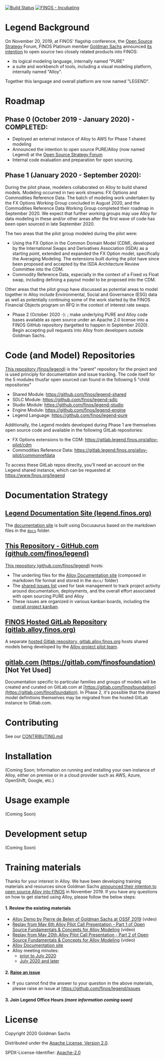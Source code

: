 [![Build Status](https://travis-ci.org/finos/alloy.svg?branch=master)](https://travis-ci.org/finos/alloy)
[![FINOS - Incubating](https://cdn.jsdelivr.net/gh/finos/contrib-toolbox@master/images/badge-forming.svg)](https://finosfoundation.atlassian.net/wiki/spaces/FINOS/pages/75530756/Project+Lifecycle)

# Legend Background
On November 20, 2019, at FINOS' flagship conference, the [Open Source Strategy](https://opensourcestrategyforum.org/) Forum, FINOS Platinum member [Goldman Sachs](https://developer.gs.com/docs/products/) announced [its intention](https://www.finos.org/press/goldman-announces-pure-alloy-contribution) to open source two closely related products into FINOS:
* its logical modeling language, internally named "PURE"
* a suite and workbench of tools, including a visual modeling platform, internally named "Alloy".

Together this language and overall platform are now named "LEGEND". 

# Roadmap
## Phase 0 (October 2019 - January 2020) - COMPLETED:
  * Deployed an external instance of Alloy to AWS for Phase 1 shared modeling
  * Announced the intention to open source PURE/Alloy (now named Legend) at the [Open Source Strategy Forum](https://opensourcestrategyforum.org/)
  * Internal code evaluation and preparation for open sourcing.

## Phase 1 (January 2020 - September 2020):
During the pilot phase, modelers collaborated on Alloy to build shared models. Modeling occurred in two work streams: FX Options and Commodities Reference Data. The batch of modeling work undertaken by the FX Options Working Group concluded in August 2020, and the Commodities Reference Data Working Group completed their roadmap in September 2020. We expect that further working groups may use Alloy for data modeling in these and/or other areas after the first wave of code has been open sourced in late September 2020. 

The two areas that the pilot group modeled during the pilot were:

* Using the FX Option in the Common Domain Model (CDM), developed by the International Swaps and Derivatives Association (ISDA) as a starting point, extended and expanded the FX Option model, specifically the Averaging Modeling. The extensions built during the pilot have since been proposed and accepted by the ISDA Architecture Review Committee into the CDM.
* Commodity Reference Data, especially in the context of a Fixed vs Float swap, including defining a payout model to be proposed into the CDM.

Other areas that the pilot group have discussed as potential areas to model together in Alloy include Environmental, Social and Governance (ESG) data as well as potentially continuing some of the work started by the FINOS Financial Objects program on RFQ in the context of interest rate swaps.

* Phase 2 (October 2020 -): ; make underlying PURE and Alloy code bases available as open source under an Apache 2.0 license into a FINOS GitHub repository (targetted to happen in September 2020). Begin accepting pull requests into Alloy from developers outside Goldman Sachs.

# Code (and Model) Repositories
[This repository (finos/legend)](www.github.com/finos/legend) is the "parent" repository for the project and is used principly for documentation and issue tracking. The code itself for the 5 modules thusfar open sourced can found in the following 5 "child repositories"
* Shared Module: https://github.com/finos/legend-shared
* SDLC Module: https://github.com/finos/legend-sdlc
* Studio Module: https://github.com/finos/legend-studio
* Engine Module: https://github.com/finos/legend-engine
* Legend Language: https://github.com/finos/legend-pure

Additionally, the Legend models developed during Phase 1 are themselves open source code and available in the following GitLab repositories:
* FX Options extensions to the CDM: https://gitlab.legend.finos.org/alloy-pilot/cdm
* Commodities Reference Data: https://gitlab.legend.finos.org/alloy-pilot/commonrefdata

To access these GitLab repos direclty, you'll need an account on the Legend shared instance, which can be requested at https://www.finos.org/legend


# Documentation Strategy

## [Legend Documentation Site (legend.finos.org)](https://legend.finos.org/)
The [documentation site](https://legend.finos.org) is built using Docusaurus based on the markdown files in the [`docs`](/docs/) folder. 

## [This Repository - GitHub.com (github.com/finos/legend)](https://github.com/finos/legend)

[This repository (github.com/finos/legend)](github.com/finos/legend) hosts:
* The underling files for the [Alloy Documentation site](https://legend.finos.org) (composed in markdown file format and stored in the `docs/` folder)
* The [shared issues list](https://github.com/finos/legend/issues) used for task management to track project activity around documentation, deployments, and the overall effort associated with open sourcing PURE and Alloy
*  These issues are organized in various kanban boards, including the [overall project kanban](https://github.com/orgs/finos/projects/5).

## [FINOS Hosted GitLab Repository (gitlab.alloy.finos.org)](https://gitlab.alloy.finos.org)
A separate [hosted Gitlab repository, gitlab.alloy.finos.org](gitlab.alloy.finos.org) hosts shared models being developed by the [Alloy project pilot team](https://groups.google.com/a/finos.org/forum/#!forum/alloy-pilot).

## [gitlab.com (https://gitlab.com/finosfoundation)](gitlab.com/finosfoundation) [Not Yet Used]
Documentation specific to particular families and groups of models will be created and curated on GitLab.com at [https://gitlab.com/finosfoundation](https://gitlab.com/finosfoundation). In Phase 2, it's possible that the shared model definitions themselves may be migrated from the hosted GitLab instance to Gitlab.com. 

# Contributing
See our [CONTRIBUTING.md](CONTRIBUTING.md)

# Installation
(Coming Soon; Information on running and installing your own instance of Alloy, either on premise or in a cloud provider such as AWS, Azure, OpenShift, Google, etc.)

# Usage example
(Coming Soon)

# Development setup
(Coming Soon)

# Training materials
Thanks for your interest in Alloy. We have been developing training materials and resources since Goldman Sachs [announced their intenton to open source Alloy into FINOS](https://www.cnbc.com/2019/11/20/goldman-sachs-is-giving-away-software-to-wall-street-for-free.html#:~:text=Finance-,Goldman%20Sachs%20is%20planning%20on%20giving%20some%20of%20its%20most,to%20Wall%20Street%20for%20free&text=%E2%80%9CWe're%20using%20Alloy%20because,chief%20data%20officer%2C%20Jeff%20Wecker.) in November 2019. If you have any questions on how to get started using Alloy, please follow the below steps:

#### 1. Review the existing materials
* [Alloy Demo by Pierre de Belen of Goldman Sachs at OSSF 2019](https://www.youtube.com/watch?v=na4DCgvdDJ4) (video)
* [Replay from May 6th Alloy Pilot Call Presentation - Part 1 of Open Source Fundamentals & Concepts for Alloy Modeling](https://www.finos.org/hubfs/FINOS/2020%20Video%20Uploads/FINOS%20-%20Open%20Source%20Fundamentals%20-%20Part%201%20-%2006%20May%2020.mp4) (video)
* [Replay from May 20th Alloy Pilot Call Presentation - Part 2 of Open Source Fundamentals & Concepts for Alloy Modeling](https://www.finos.org/hubfs/FINOS/2020%20Video%20Uploads/FINOS%20-%20Open%20Source%20Fundamentals%20-%20Part%202%20-%2013%20May%2020.mp4) (video)
* [Alloy Documentation site](https://alloy.finos.org/)
* Alloy meeting minutes:
  * [prior to July 2020](https://github.com/finos/legend/tree/master/meeting-minutes)
  * [July 2020 and later](https://github.com/finos/legend/issues?q=label%3Ameeting)
  
#### 2. [Raise an issue](https://github.com/finos/legend/issues)
* If you cannot find the answer to your question in the above materials, please raise an issue at https://github.com/finos/legend/issues

#### 3. Join Legend Office Hours _(more information coming soon)_

# License
Copyright 2020 Goldman Sachs

Distributed under the [Apache License, Version 2.0](http://www.apache.org/licenses/LICENSE-2.0).

SPDX-License-Identifier: [Apache-2.0](https://spdx.org/licenses/Apache-2.0)
